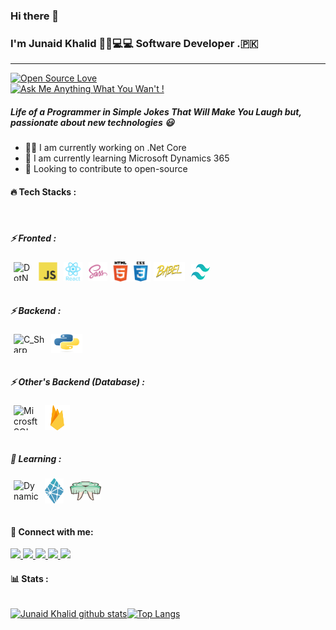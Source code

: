 ### Hi there 👋

### I'm Junaid Khalid 👨‍💻💻💻 Software Developer .🇵🇰
<hr style="height: 1px;">

[![Open Source Love](https://badges.frapsoft.com/os/v2/open-source-150x25.png?v=103)](https://github.com/Junaid20001)<br />
[![Ask Me Anything What You Wan't !](https://img.shields.io/badge/Ask%20me-anything-1abc9c.svg)](https://github.com/Junaid20001)



##### Life of a Programmer in Simple Jokes That Will Make You Laugh but, passionate about new technologies 😃

- 👨‍💻 I am currently working on .Net Core
- 🌱 I am currently learning Microsoft Dynamics 365
- 💫 Looking to contribute to open-source

<!-- <h4 align="center"> 
  Visitor count<br>
  <img src="https://profile-counter.glitch.me/Junaid20001" />
</h4> -->
<!-- 
<img src="https://img.shields.io/badge/<badge>%20-%23<badge-color>.svg?&style=for-the-badge&logo=<badge>&logoColor=<logo-color>"/> -->

<!-- <hr style='height: 1px;' /> -->

####  🔥 Tech Stacks :
<br />

##### ⚡️ Fronted :

<div style="display: flex; align-items: center;">
<img style="margin: 0 5px;" src='https://upload.wikimedia.org/wikipedia/commons/e/ee/.NET_Core_Logo.svg'  width="30" height="30" alt='DotNetCore' />
<img style="margin: 0 5px;" src='./tech-images/javascript.svg'  width="30" height="30" alt='Javascript' />
<img style="margin: 0 5px;" src='./tech-images/react.svg'  width="30" height="30" alt='React' />
<img style="margin: 0 5px;" src='./tech-images/sass.svg'  width="30" height="30" alt='Sass' />
<img height="32" width="32" src="https://raw.githubusercontent.com/github/explore/80688e429a7d4ef2fca1e82350fe8e3517d3494d/topics/html/html.png" />
<img height="32" width="32" src="https://raw.githubusercontent.com/github/explore/80688e429a7d4ef2fca1e82350fe8e3517d3494d/topics/css/css.png" />
<img  style="margin: 0 5px;"src='./tech-images/Babel_Logo.png'  width="50" height="30" alt='BableJs' />
<img style="margin: 0 5px;" src='./tech-images/tailwindlogo.png'  width="30" height="25" alt='Tailwindcss' />
</div>

<br />

##### ⚡️ Backend :

<div style="display: flex; align-items: center;">
<img style="margin: 0 5px;" src='https://cdn.worldvectorlogo.com/logos/c--4.svg'  width="50" height="30" alt='C_Sharp' />
<img style="margin: 0 5px;" src='./tech-images/python.svg'  width="50" height="30" alt='Python' />
</div>

<br />

##### ⚡️ Other's Backend (Database) :

<div style="display: flex; align-items: center;">
<img style="margin: 0 5px;" src='https://cdn.worldvectorlogo.com/logos/microsoft-sql-server-1.svg'  width="40" height="40" alt='Microsft SQL' />
<img style="margin: 0 5px;" src='./tech-images/firebase.png'  width="40" height="40" alt='Firebase' />
</div>

<br />

##### 🌟 Learning :

<div style="display: flex; align-items: center;">
<img style="margin: 0 5px;" src='https://uxwing.com/wp-content/themes/uxwing/download/brands-and-social-media/microsoft-dynamics-icon.png'  width="40" height="35" alt='Dynamics365' />
<img style="margin: 0 5px;" src='./tech-images/netlify.svg'  width="30" height="40" alt='Netlify' />
<img  style="margin: 0 5px;"src='./tech-images/surge.svg'  width="50" height="30" alt='Surge.sh' />

</div>

<br />

#### 🤝 Connect with me:

<a href="https://www.linkedin.com/in/junaid-khalid-01ba56194">
<img src="https://img.shields.io/badge/linkedin%20-%230077B5.svg?&style=for-the-badge&logo=linkedin&logoColor=white"/>
</a>
<a href="https://twitter.com/Junaidk20001">
<img src="https://img.shields.io/badge/Twitter%20-%231DA1F2.svg?&style=for-the-badge&logo=Twitter&logoColor=white"/>
</a>
<a href="mailto:junaidkhalid20001@gmail.com">
<img src="https://img.shields.io/badge/gmail-D14836.svg?&style=for-the-badge&logo=Gmail&logoColor=white"/> 
</a>
<a href="https://instagram.com/Junaidkhalid20001">
<img src="https://img.shields.io/badge/Instagram%20-%231DA1F2.svg?&style=for-the-badge&logo=Instagram&logoColor= #fb3958 RGB"/> 
</a>
<a href="https://www.facebook.com/profile.php?id=100005237594657">
<img src="https://img.shields.io/badge/Facebook%20-%231DA1F2.svg?&style=for-the-badge&logo=Facebook&logoColor=white"/> 
</a>


<br />



#### 📊 Stats :

<div style="display: flex;">

[![Junaid Khalid github stats](https://github-readme-stats.vercel.app/api?username=Junaid20001&show_icons=true&theme=radical)](https://github.com/anuraghazra/github-readme-stats)


[![Top Langs](https://github-readme-stats.vercel.app/api/top-langs/?username=Junaid20001&theme=highcontrast&langs_count=8)](https://junaid20001.github.io/Stats.github.io/)
